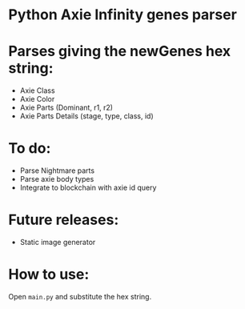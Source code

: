 # Python Axie Infinity genes parser

# Parses giving the newGenes hex string:
 - Axie Class
 - Axie Color
 - Axie Parts (Dominant, r1, r2)
 - Axie Parts Details (stage, type, class, id)

# To do:
 - Parse Nightmare parts
 - Parse axie body types
 - Integrate to blockchain with axie id query

# Future releases:
 - Static image generator

# How to use:

Open `main.py` and substitute the hex string.
